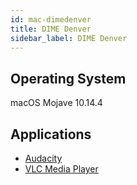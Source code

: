 ```yaml
---
id: mac-dimedenver
title: DIME Denver
sidebar_label: DIME Denver
---
```


## Operating System
macOS Mojave 10.14.4

## Applications
* [Audacity](software-mac-audacity.md)
* [VLC Media Player](software-mac-vlc.md)
